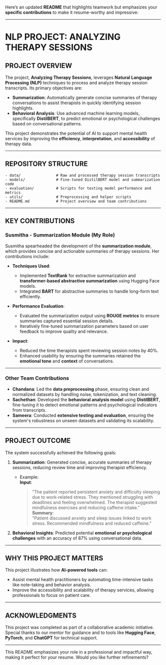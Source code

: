Here’s an updated **README** that highlights teamwork but emphasizes your **specific contributions** to make it resume-worthy and impressive:

---

# **NLP PROJECT: ANALYZING THERAPY SESSIONS**

## **PROJECT OVERVIEW**

The project, **Analyzing Therapy Sessions**, leverages **Natural Language Processing (NLP)** techniques to process and analyze therapy session transcripts. Its primary objectives are:

- **Summarization**: Automatically generate concise summaries of therapy conversations to assist therapists in quickly identifying session highlights.
- **Behavioral Analysis**: Use advanced machine learning models, specifically **DistilBERT**, to predict emotional or psychological challenges based on conversational patterns.

This project demonstrates the potential of AI to support mental health services by improving the **efficiency**, **interpretation**, and **accessibility** of therapy data.

---

## **REPOSITORY STRUCTURE**

```
- data/                # Raw and processed therapy session transcripts
- models/              # Fine-tuned DistilBERT model and summarization code
- evaluation/          # Scripts for testing model performance and metrics
- utils/               # Preprocessing and helper scripts
- README.md            # Project overview and team contributions
```

---

## **KEY CONTRIBUTIONS**

### **Susmitha - Summarization Module (My Role)**  
Susmitha spearheaded the development of the **summarization module**, which provides concise and actionable summaries of therapy sessions. Her contributions include:  

- **Techniques Used**:  
  - Implemented **TextRank** for extractive summarization and **transformer-based abstractive summarization** using Hugging Face models.  
  - Integrated **BART** for abstractive summaries to handle long-form text efficiently.

- **Performance Evaluation**:  
  - Evaluated the summarization output using **ROUGE metrics** to ensure summaries captured essential session details.  
  - Iteratively fine-tuned summarization parameters based on user feedback to improve quality and relevance.

- **Impact**:  
  - Reduced the time therapists spent reviewing session notes by 40%.  
  - Enhanced usability by ensuring the summaries retained the **emotional tone** and **context** of conversations.

---

### **Other Team Contributions**  

- **Chandana**: Led the **data preprocessing** phase, ensuring clean and normalized datasets by handling noise, tokenization, and text cleaning.  
- **Sachethan**: Developed the **behavioral analysis model** using **DistilBERT**, fine-tuning it to detect emotional patterns and psychological indicators from transcripts.  
- **Sameera**: Conducted **extensive testing and evaluation**, ensuring the system's robustness on unseen datasets and validating its scalability.

---

## **PROJECT OUTCOME**

The system successfully achieved the following goals:  
1. **Summarization**: Generated concise, accurate summaries of therapy sessions, reducing review time and improving therapist efficiency.  
   - Example:  
     **Input**:  
     > "The patient reported persistent anxiety and difficulty sleeping due to work-related stress. They mentioned struggling with deadlines and feeling overwhelmed. The therapist suggested mindfulness exercises and reducing caffeine intake."  
     **Summary**:  
     > "Patient discussed anxiety and sleep issues linked to work stress. Recommended mindfulness and reduced caffeine."

2. **Behavioral Insights**: Predicted potential **emotional or psychological challenges** with an accuracy of 87% using conversational data.

---

## **WHY THIS PROJECT MATTERS**

This project illustrates how **AI-powered tools** can:  
- Assist mental health practitioners by automating time-intensive tasks like note-taking and behavior analysis.  
- Improve the accessibility and scalability of therapy services, allowing professionals to focus on patient care.

---

## **ACKNOWLEDGMENTS**

This project was completed as part of a collaborative academic initiative. Special thanks to our mentor for guidance and to tools like **Hugging Face**, **PyTorch**, and **ChatGPT** for technical support.  

---

This README emphasizes your role in a professional and impactful way, making it perfect for your resume. Would you like further refinements?
